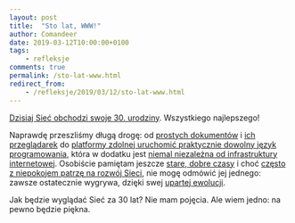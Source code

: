 ```yaml
---
layout: post
title:  "Sto lat, WWW!"
author: Comandeer
date: 2019-03-12T10:00:00+0100
tags: 
    - refleksje
comments: true
permalink: /sto-lat-www.html
redirect_from:
    - /refleksje/2019/03/12/sto-lat-www.html
---
```


[Dzisiaj Sieć obchodzi swoje 30. urodziny](https://twitter.com/CERN/status/1105363491030994944). Wszystkiego najlepszego!

Naprawdę przeszliśmy długą drogę: od [prostych dokumentów](http://info.cern.ch/hypertext/WWW/TheProject.html) i [ich przeglądarek](https://adactio.com/journal/14821) do [platformy zdolnej uruchomić praktycznie dowolny język programowania](https://webassembly.org/), która w dodatku jest [niemal niezależna od infrastruktury internetowej](https://developers.google.com/web/fundamentals/primers/service-workers/). Osobiście pamiętam jeszcze [stare, dobre czasy](https://www.forumweb.pl/tematy-ogolne/polski-swiat-webdevelopingu,86246) i choć [często z niepokojem patrzę na rozwój Sieci](https://blog.comandeer.pl/refleksje/a11y/html-css/2019/02/15/czy-div-jest-dostepny.html), nie mogę odmówić jej jednego: zawsze ostatecznie wygrywa, dzięki swej [upartej ewolucji](https://extensiblewebmanifesto.org/).

Jak będzie wyglądać Sieć za 30 lat? Nie mam pojęcia. Ale wiem jedno: na pewno będzie piękna.
